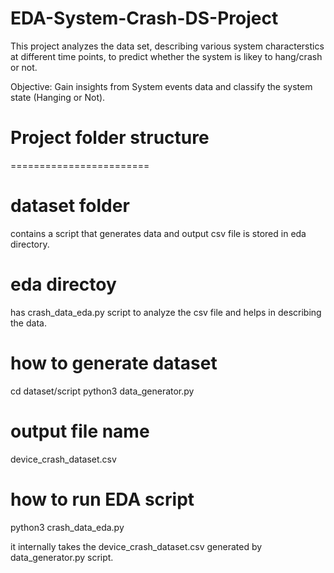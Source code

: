 # EDA-System-Crash-DS-Project

This project analyzes the data set, describing various system characterstics at different time points, to predict whether the system is likey to hang/crash or not.

Objective: Gain insights from System events data and classify the system state (Hanging or Not).


# Project folder structure
========================

dataset folder 
==============
contains a script that generates data and output csv file is stored in eda directory.

eda directoy
============
has crash_data_eda.py script to analyze the csv file and helps in describing the data.

how to generate dataset
=======================

cd dataset/script
python3 data_generator.py

output file name
===============
device_crash_dataset.csv

how to run EDA script
======================

python3 crash_data_eda.py

it internally takes the device_crash_dataset.csv generated by data_generator.py script.
